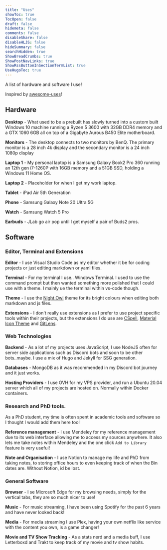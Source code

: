 ```yaml
---
title: "Uses"
showToc: true
TocOpen: false
draft: false
hidemeta: false
comments: false
disableShare: false
disableHLJS: false
hideSummary: false
searchHidden: true
ShowBreadCrumbs: true
ShowPostNavLinks: true
ShowRssButtonInSectionTermList: true
UseHugoToc: true
---
```


A list of hardware and software I use! 

Inspired by [awesome-uses](https://uses.tech/)!

## Hardware 

**Desktop** - What used to be a prebuilt has slowly turned into a custom built Windows 10 machine running a Ryzen 5 3600 with 32GB DDR4 memory and a GTX 1060 6GB all on top of a Gigabyte Aurous B450 Elite motherboard. 

**Monitors** - The desktop connects to two monitors by BenQ. The primary monitor is a 28 inch 4k display and the secondary monitor is a 24 inch 1080p display

**Laptop 1** - My personal laptop is a Samsung Galaxy Book2 Pro 360 running an 12th gen i7-1260P with 16GB memory and a 51GB SSD, holding a Windows 11 Home OS.

**Laptop 2** - Placeholder for when I get my work laptop.

**Tablet** - iPad Air 5th Generation

**Phone** - Samsung Galaxy Note 20 Ultra 5G

**Watch** - Samsung Watch 5 Pro

**Earbuds** - JLab go air pop until I get myself a pair of Buds2 pros.

## Software

### Editor, Terminal and Extensions

**Editor** - I use Visual Studio Code as my editor whether it be for coding projects or just editing markdown or yaml files. 

**Terminal** - For my terminal I use.. Windows Terminal. I used to use the command prompt but then wanted something more polished that I could use with a theme. I mainly ue the terminal within vs-code though.

**Theme** - I use the [Night Owl](https://github.com/sdras/night-owl-vscode-theme) theme for its bright colours when editing both markdown and js files.

**Extensions** - I don't really use extensions as I prefer to use project specific tools within their projects, but the extensions I do use are [CSpell](https://cspell.org/), [Material Icon Theme](https://marketplace.visualstudio.com/items?itemName=PKief.material-icon-theme) and [GitLens](https://gitlens.amod.io/).

### Web Technologies

**Backend** - As a lot of my projects uses JavaScript, I use NodeJS often for server side applications such as Discord bots and soon to be other bots..maybe. I use a mix of Hugo and Jekyll for SSG generation.

**Databases** - MongoDB as it was recommended in my Discord bot journey and it just works.

**Hosting Providers** - I use OVH for my VPS provider, and run a Ubuntu 20.04 server which all of my projects are hosted on. Normally within Docker containers.

### Research and PhD tools. 

As a PhD student, my time is often spent in academic tools and software so I thought I would add them here too!

**Reference management** - I use Mendeley for my reference management due to its web interface allowing me to access my sources anywhere. It also lets me take notes within Mendeley and the one click `Add to Library` feature is very useful!

**Note and Organisation** - I use Notion to manage my life and PhD from taking notes, to storing office hours to even keeping track of when the Bin dates are. Without Notion, id be lost.

### General Software 
**Browser** - I se Microsoft Edge for my browsing needs, simply for the vertical tabs, they are so much nicer to use!

**Music** - For music streaming, I have been using Spotify for the past 6 years and have never looked back!

**Media** - For media streaming I use Plex, having your own netflix like service with the content you own, is a game changer!

**Movie and TV Show Tracking** - As a stats nerd and a media buff, I use Letterboxd and Trakt to keep track of my movie and tv show habits.